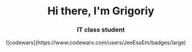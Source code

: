 <h1 align="center">Hi there, I'm Grigoriy
<h3 align="center">IT class student</h3>
![codewars](https://www.codewars.com/users/JeeEssEm/badges/large)   
